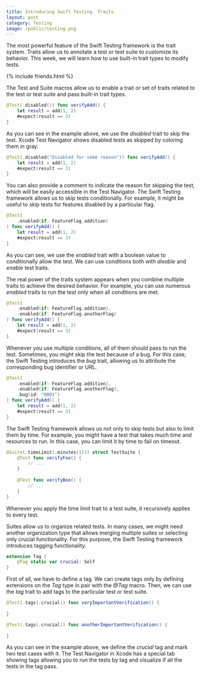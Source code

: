 ```yaml
---
title: Introducing Swift Testing. Traits.
layout: post
category: Testing
image: /public/testing.png
---
```


The most powerful feature of the Swift Testing framework is the trait system. Traits allow us to annotate a test or test suite to customize its behavior. This week, we will learn how to use built-in trait types to modify tests.

{% include friends.html %}

The Test and Suite macros allow us to enable a trait or set of traits related to the test or test suite and pass built-in trait types.

```swift
@Test(.disabled()) func verifyAdd() {
    let result = add(1, 2)
    #expect(result == 3)
}
```

As you can see in the example above, we use the *disabled* trait to skip the test. Xcode Test Navigator shows disabled tests as skipped by coloring them in gray.

```swift
@Test(.disabled("Disabled for some reason")) func verifyAdd() {
    let result = add(1, 2)
    #expect(result == 3)
}
```

You can also provide a comment to indicate the reason for skipping the test, which will be easily accessible in the Test Navigator. The Swift Testing framework allows us to skip tests conditionally. For example, it might be useful to skip tests for features disabled by a particular flag.

```swift
@Test(
    .enabled(if: FeatureFlag.addition)
) func verifyAdd() {
    let result = add(1, 2)
    #expect(result == 3)
}
```

As you can see, we use the *enabled* trait with a boolean value to conditionally allow the test. We can use conditions both with *disable* and *enable* test traits.

The real power of the traits system appears when you combine multiple traits to achieve the desired behavior. For example, you can use numerous *enabled* traits to run the test only when all conditions are met.

```swift
@Test(
    .enabled(if: FeatureFlag.addition),
    .enabled(if: FeatureFlag.anotherFlag)
) func verifyAdd() {
    let result = add(1, 2)
    #expect(result == 3)
}
```

Whenever you use multiple conditions, all of them should pass to run the test. Sometimes, you might skip the test because of a bug. For this case, the Swift Testing introduces the *bug* trait, allowing us to attribute the corresponding bug identifier or URL.

```swift
@Test(
    .enabled(if: FeatureFlag.addition),
    .enabled(if: FeatureFlag.anotherFlag),
    .bug(id: "0001")
) func verifyAdd() {
    let result = add(1, 2)
    #expect(result == 3)
}
```

The Swift Testing framework allows us not only to skip tests but also to limit them by time. For example, you might have a test that takes much time and resources to run. In this case, you can limit it by time to fail on timeout.

```swift
@Suite(.timeLimit(.minutes(1))) struct TestSuite {
    @Test func verifyFoo() {
        // ...
    }
    
    @Test func verifyBoo() {
        // ...
    }
}
```

Whenever you apply the time limit trait to a test suite, it recursively applies to every test.

Suites allow us to organize related tests. In many cases, we might need another organization type that allows merging multiple suites or selecting only crucial functionality. For this purpose, the Swift Testing framework introduces tagging functionality.

```swift
extension Tag {
    @Tag static var crucial: Self
}
```

First of all, we have to define a tag. We can create tags only by defining extensions on the *Tag* type in pair with the *@Tag* macro. Then, we can use the *tag* trait to add tags to the particular test or test suite.

```swift
@Test(.tags(.crucial)) func veryImportantVerification() {
    
}

@Test(.tags(.crucial)) func anotherImportantVerification() {
    
}
```

As you can see in the example above, we define the *crucial* tag and mark two test cases with it. The Test Navigator in Xcode has a special tab showing tags allowing you to run the tests by tag and visualize if all the tests in the tag pass.

